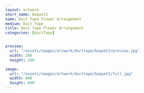 ```yaml
---
layout: artwork
short_name: boquet2
name: Duct Tape Flower Arrangement
medium: Duct Tape
title: Duct Tape Flower Arrangement
categories: [ductTape]


preview:
  url: "/assets/images/artwork/ducttape/boquet2/preview.jpg"
  width: 200
  height: 200

image:
  url: "/assets/images/artwork/ducttape/boquet2/full.jpg"
  width: 600
  height: 680
---
```


